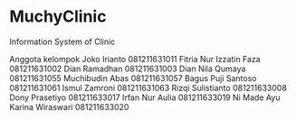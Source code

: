 # MuchyClinic
Information System of Clinic

Anggota kelompok
Joko Irianto 081211631011
Fitria Nur Izzatin Faza 081211631002
Dian Ramadhan 081211631003
Dian Nila Qumaya 081211631055
Muchibudin Abas 081211631057
Bagus Puji Santoso 081211631061
Ismul Zamroni 081211631063
Rizqi Sulistianto 081211633008
Dony Prasetiyo 081211633017
Irfan Nur Aulia 081211633019
Ni Made Ayu Karina Wiraswari 081211633020 

